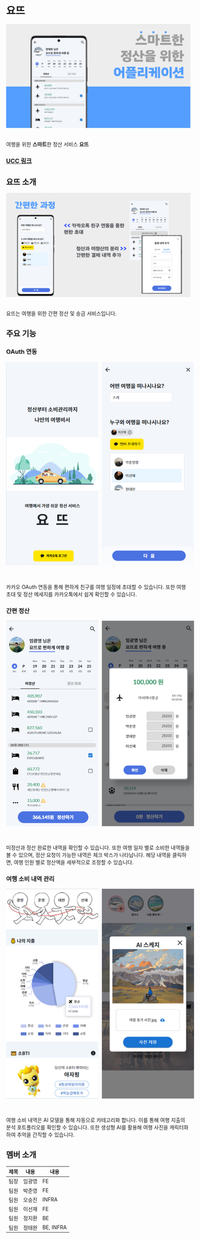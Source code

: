 # 요뜨
<img src="./images/cover.jpg" alt="cover.jpg" />
<br><br>

여행을 위한 **스마트**한 정산 서비스 **요뜨**

### [UCC 링크](https://youtu.be/PiQEm1SlShk)

## 요뜨 소개
<img src="./images/intro.jpg" alt="intro.jpg"/>
<br><br>

요뜨는 여행을 위한 간편 정산 및 송금 서비스입니다.

## 주요 기능
### OAuth 연동
<div style="display: flex; gap: 10px;">
    <img src="./images/oauth_1.jpg" alt="oauth_1.jpg" width="50%" />
    <img src="./images/oauth_2.jpg" alt="oauth_2.jpg" width="50%" />
</div>
<br><br>

카카오 OAuth 연동을 통해 편하게 친구를 여행 일정에 초대할 수 있습니다. 또한 여행 초대 및 정산 메세지를 카카오톡에서 쉽게 확인할 수 있습니다.

### 간편 정산
<div style="display: flex; gap: 10px;">
    <img src="./images/adjust_1.jpg" alt="adjust_1.jpg" width="50%" />
    <img src="./images/adjust_2.jpg" alt="adjust_2.jpg" width="50%" />
</div>
<br><br>

미정산과 정산 완료한 내역을 확인할 수 있습니다. 또한 여행 일자 별로 소비한 내역들을 볼 수 있으며, 정산 요청이 가능한 내역은 체크 박스가 나타납니다. 해당 내역을 클릭하면, 여행 인원 별로 정산액을 세부적으로 조정할 수 있습니다.

### 여행 소비 내역 관리
<div style="display: flex; gap: 10px;">
    <img src="./images/gallery_1.jpg" alt="gallery_1.jpg" width="50%" />
    <img src="./images/gallery_2.jpg" alt="gallery_2.jpg" width="50%" />
</div>
<br><br>

여행 소비 내역은 AI 모델을 통해 자동으로 카테고리화 합니다. 이를 통해 여행 지출의 분석 포트폴리오를 확인할 수 있습니다. 또한 생성형 AI를 활용해 여행 사진을 캐릭터화하여 추억을 간직할 수 있습니다.

## 멤버 소개
|제목|내용|내용|
|-----|-----|-----|
|팀장|임광영|FE|
|팀원|박준영|FE|
|팀원|오승진|INFRA|
|팀원|이선재|FE|
|팀원|정지환|BE|
|팀원|정태완|BE, INFRA|